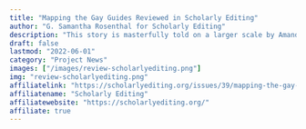 ```yaml
---
title: "Mapping the Gay Guides Reviewed in Scholarly Editing"
author: "G. Samantha Rosenthal for Scholarly Editing"
description: "This story is masterfully told on a larger scale by Amanda Regan and Eric Gonzaba in their new interactive digital history website, Mapping the Gay Guides: Visualizing Queer Space and American Life. The Mapping the Gay Guides project focuses on one particularly notable guidebook series, Bob Damron’s Address Book, a text first published in 1964."
draft: false
lastmod: "2022-06-01"
category: "Project News"
images: ["/images/review-scholarlyediting.png"]
img: "review-scholarlyediting.png"
affiliatelink: "https://scholarlyediting.org/issues/39/mapping-the-gay-guides-visualizing-queer-space-and-american-life-amanda-regan-and-eric-gonzaba"
affiliatename: "Scholarly Editing"
affiliatewebsite: "https://scholarlyediting.org/"
affiliate: true
---
```

